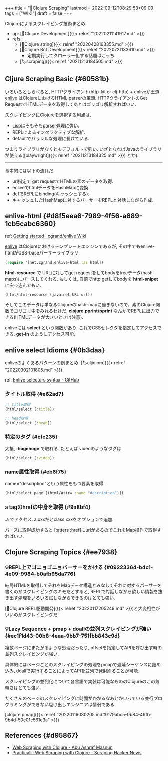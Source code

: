 +++
title = "📝Clojure Scraping"
lastmod = 2022-09-12T08:29:53+09:00
tags = ["WIKI"]
draft = false
+++

Clojureによるスクレイピング技術まとめ.

-   up: [📁Clojure Development]({{< relref "20220211141917.md" >}})
-   refs:
    -   [📝Clojure string]({{< relref "20220428163355.md" >}})
    -   [📝Clojure Bot Development]({{< relref "20220721133610.md" >}})
        -   定期実行してクローラー化する話題はこっち.
    -   [🏷scraping]({{< relref "20211213184505.md" >}})


## Cljure Scraping Basic {#60581b}

いろいろとしらべると, HTTPクライアント(http-kit or clj-http) + enliveが王道. [enlive](https://github.com/cgrand/enlive) はClojureにおけるHTML parserの筆頭. HTTPクライアントのGet RequestでHTMLデータを取得してあとはゴリゴリ解析すればいい.

スクレイピングにClojureを選択する利点は,

-   Lispはそもそもparser処理に強い.
-   REPLによるインタラクティブな解析.
-   defaultでパラレルな処理に長けている.

つまりライブラリがなくともデフォルトで強い. いざとなればJavaのライブラリが使える([playwright]({{< relref "20211213184325.md" >}}) とか).

---

基本的には以下の流れだ.

-   url指定で get requestでHTMLの素のデータを取得.
-   enliveでhtmlデータをHashMapに変換.
-   defでREPLにbinding(キャッシュする).
-   キャッシュしたHashMapに対するパーサーをREPLと対話しながら作成.


## enlive-html {#d8f5eea6-7989-4f56-a689-1cb5cabc6360}

ref:  [Getting started · cgrand/enlive Wiki](https://github.com/cgrand/enlive/wiki/Getting-started)

[enlive](https://github.com/cgrand/enlive) はClojureにおけるテンプレートエンジンであるが, その中でもenlive-htmlがCSS-baseパーサーライブラリ.

```clojure
(require '[net.cgrand.enlive-html :as html])
```

**html-resource** で URLに対してget requestをしてbodyをtreeデータ(hash-maps)にパースしてくれる. もしくは, 自前でhttp getしてbodyを **html-snipet** に突っ込んでもい.

```clojure
(html/html-resource (java.net.URL url))
```

そしてこのデータは単なるClojureのhash-mapに過ぎないので，素のClojure関数でゴリゴリ中をみれるわけだ. **clojure.pprint/pprint** なんかでREPLに出力できる(HTMLデータが大きいときは注意).

enliveには **select** という関数があり, これでCSSセレクタを指定してアクセスできる. **get-in** のようにアクセス可能.


## enlive select Idioms {#0b3daa}

enliveのよくあるパターンの例まとめ. [🏷cljidiom]({{< relref "20220302101805.md" >}})

ref. [Enlive selectors syntax - GitHub](https://github.com/cgrand/enlive/wiki/Enlive-selectors-syntax)


### タイトル取得 {#e62ad7}

```clojure
;; title取得
(html/select [:title])

;; head取得
(html/select [:head])
```


### 特定のタグ {#cfc235}

大抵, **:hogehoge** で取れる. たとえば videoのようなタグは

```clojure
(html/select [:video])
```


### name属性取得 {#eb6f75}

name="description"という属性をもつ要素を取得.

```clojure
(html/select page [(html/attr= :name "description")])
```


### a tagのhrefの中身を取得 {#9a8bf4}

:a でアクセス. a.xxxだとclass:xxxをオプションで追加.

パースに取得成功すると [:atters :href]にurlがあるのでこれをMap操作で取得すればいい.


## Clojure Scraping Topics {#ee7938}


### 💡REPL上でゴニョゴニョパーサーをかける {#09223364-b4c1-4e09-9984-b0afb95da776}

結局HTMLを取得してそれをMapデータ構造とみなしてそれに対するパーサーを書くのがスクレイピングのキモだとすると, REPLで対話しながら欲しい情報を抜き出す処理をいろいろ試しながらできるのはとても強い.

[📝Clojure REPL駆動開発]({{< relref "20220117205249.md" >}})と大変相性がいいのがスクレイピングだ.


### 💡Lazy Sequence + pmap + doallの並列スクレイピングが強い {#ec1f1d43-00b8-4eaa-9bb7-751fbb843c9d}

複数ページにまたがるような処理だったり, offsetを指定してAPIを呼び出す時の並列スクレイピングが強い.

具体的にはページごとのスクレイピングの処理をpmapで遅延シーケンスに詰め込み, doallで実行することによってAPIを並列で発射刷ることが可能.

スクレイピングの並列化について各言語で実装は可能なもののClojureのこの気軽さはとても強い.

たくさんのページのスクレイピングに時間がかかるなあとかいっている並行プログラミングができない駆け出しエンジニアは情弱である.

[clojure pmap]({{< relref "20220116080205.md#0179abc5-0b84-49fb-9b4d-50e01e561e3a" >}})


## References {#d95867}

-   [Web Scraping with Clojure - Abu Ashraf Masnun](https://masnun.com/2016/03/20/web-scraping-with-clojure.html)
-   [Practicalli: Web Scraping with Clojure - Scraping Hacker News](https://practical.li/blog/posts/web-scraping-with-clojure-hacking-hacker-news/)
